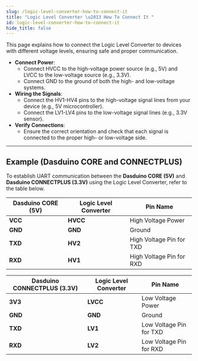```yaml
---
slug: /logic-level-converter-how-to-connect-it
title: "Logic Level Converter \u2013 How To Connect It "
id: logic-level-converter-how-to-connect-it
hide_title: false
---
```

This page explains how to connect the Logic Level Converter to devices with different voltage levels, ensuring safe and proper communication.

- **Connect Power**:
   - Connect HVCC to the high-voltage power source (e.g., 5V) and LVCC to the low-voltage source (e.g., 3.3V).
   - Connect GND to the ground of both the high- and low-voltage systems.
- **Wiring the Signals**:
  - Connect the HV1-HV4 pins to the high-voltage signal lines from your device (e.g., 5V microcontroller).
  - Connect the LV1-LV4 pins to the low-voltage signal lines (e.g., 3.3V sensor).
- **Verify Connections**:
   - Ensure the correct orientation and check that each signal is connected to the proper high- or low-voltage side.

---

## Example (Dasduino CORE and CONNECTPLUS)

To establish UART communication between the **Dasduino CORE (5V)** and **Dasduino CONNECTPLUS (3.3V)** using the Logic Level Converter, refer to the table below.

<CenteredImage src="/img/logic-level-converter/connectionexample.png" alt="llc_ce" caption="Bidirectional Logic Level Converter usage example" width="800px" />

| Dasduino CORE (5V) | Logic Level Converter | Pin Name                 |
| ------------------ | --------------------- | ------------------------ |
| **VCC**            | **HVCC**              | High Voltage Power       |
| **GND**            | **GND**               | Ground                   |
| **TXD**            | **HV2**               | High Voltage Pin for TXD |
| **RXD**            | **HV1**               | High Voltage Pin for RXD |

| Dasduino CONNECTPLUS (3.3V) | Logic Level Converter | Pin Name                |
| --------------------------- | --------------------- | ----------------------- |
| **3V3**                     | **LVCC**              | Low Voltage Power       |
| **GND**                     | **GND**               | Ground                  |
| **TXD**                     | **LV1**               | Low Voltage Pin for TXD |
| **RXD**                     | **LV2**               | Low Voltage Pin for RXD |